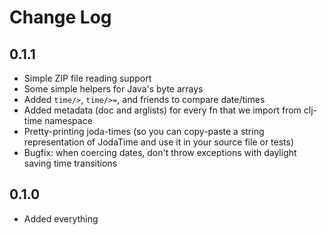 # Change Log

## 0.1.1
- Simple ZIP file reading support
- Some simple helpers for Java's byte arrays
- Added `time/>`, `time/>=`, and friends to compare date/times
- Added metadata (doc and arglists) for every fn that we import from clj-time namespace
- Pretty-printing joda-times (so you can copy-paste a string representation of JodaTime and use it in your source file or tests)
- Bugfix: when coercing dates, don't throw exceptions with daylight saving time transitions

## 0.1.0
  - Added everything
